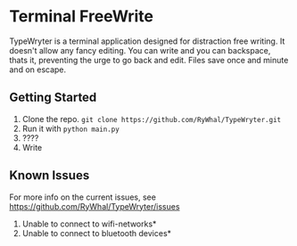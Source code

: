 # Terminal FreeWrite
TypeWryter is a terminal application designed for distraction free writing. It doesn't allow any fancy editing. You can write and you can backspace, thats it, preventing the urge to go back and edit. Files save once and minute and on escape. 
 
## Getting Started
1. Clone the repo. `git clone https://github.com/RyWhal/TypeWryter.git`
2. Run it with `python main.py`
3. ????
4. Write

## Known Issues
For more info on the current issues, see https://github.com/RyWhal/TypeWryter/issues

1. Unable to connect to wifi-networks*
2. Unable to connect to bluetooth devices*
